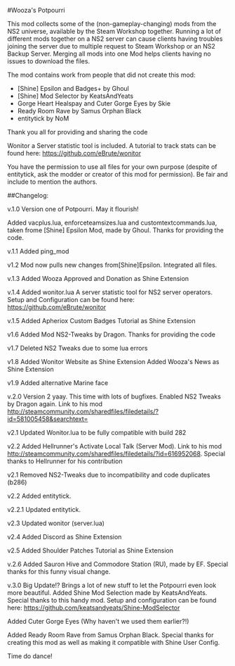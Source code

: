 #Wooza's Potpourri

This mod collects some of the (non-gameplay-changing) mods from the NS2 universe, available by the Steam Workshop together. 
Running a lot of different mods together on a NS2 server can cause clients having troubles joining the server due to multiple request to Steam Workshop or an NS2 Backup Server.
Merging all mods into one Mod helps clients having no issues to download the files.

The mod contains work from people that did not create this mod: 
- [Shine] Epsilon and Badges+ by Ghoul
- [Shine] Mod Selector by KeatsAndYeats
- Gorge Heart Healspay and Cuter Gorge Eyes by Skie
- Ready Room Rave by Samus Orphan Black
- entitytick by NoM

Thank you all for providing and sharing the code

Wonitor a Server statistic tool is included. A tutorial to track stats can be found here: https://github.com/eBrute/wonitor

You have the permission to use all files for your own purpose (despite of entitytick, ask the modder or creator of this mod for permission). 
Be fair and include to mention the authors.

##Changelog:

v.1.0
Version one of Potpourri. May it flourish!

Added vacplus.lua, enforceteamsizes.lua and customtextcommands.lua, taken frome [Shine] Epsilon Mod, made by Ghoul. Thanks for providing the code.

v.1.1 Added ping_mod 

v1.2 Mod now pulls new changes from[Shine]Epsilon. Integrated all files.

v.1.3 Added Wooza Approved and Donation as Shine Extension

v.1.4 Added wonitor.lua
A server statistic tool for NS2 server operators. Setup and Configuration can be found here: https://github.com/eBrute/wonitor

v.1.5 Added Apheriox Custom Badges Tutorial as Shine Extension

v1.6 Added Mod NS2-Tweaks by Dragon. Thanks for providing the code

v1.7 Deleted NS2 Tweaks due to some lua errors

v1.8 Added Wonitor Website as Shine Extension 
Added Wooza's News as Shine Extension

v1.9 Added alternative Marine face

v.2.0
Version 2 yaay. This time with lots of bugfixes.
Enabled NS2 Tweaks by Dragon again. Link to his mod http://steamcommunity.com/sharedfiles/filedetails/?id=581005458&searchtext=

v2.1 Updated Wonitor.lua to be fully compatible with build 282

v2.2 Added Hellrunner's Activate Local Talk (Server Mod). Link to his mod http://steamcommunity.com/sharedfiles/filedetails/?id=616952068.
Special thanks to Hellrunner for his contribution

v2.1 Removed NS2-Tweaks due to incompatibility and code duplicates (b286)

v2.2 Added entitytick.

v2.2.1 Updated entitytick.

v2.3 Updated wonitor (server.lua)

v2.4 Added Discord as Shine Extension

v2.5 Added Shoulder Patches Tutorial as Shine Extension

v.2.6 Added Sauron Hive and Commodore Station (RU), made by EF. Special thanks for this funny visual change.

v.3.0 Big Update!? Brings a lot of new stuff to let the Potpourri even look more beautiful.
Added Shine Mod Selection made by KeatsAndYeats. Special thanks to this handy mod. Setup and configuration can be found here: https://github.com/keatsandyeats/Shine-ModSelector

Added Cuter Gorge Eyes (Why haven't we used them earlier?!)

Added Ready Room Rave from Samus Orphan Black. Special thanks for creating this mod as well as making it compatible with Shine User Config. 

Time do dance!
